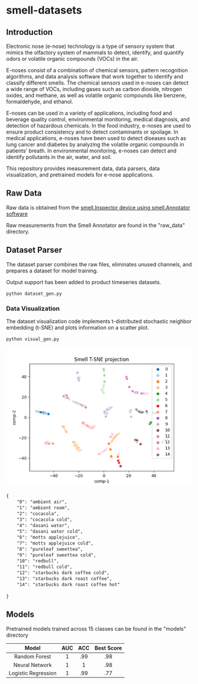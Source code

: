 # smell-datasets

## Introduction

Electronic nose (e-nose) technology is a type of sensory system that mimics the olfactory system of mammals to detect, identify, and quantify odors or volatile organic compounds (VOCs) in the air.

E-noses consist of a combination of chemical sensors, pattern recognition algorithms, and data analysis software that work together to identify and classify different smells. The chemical sensors used in e-noses can detect a wide range of VOCs, including gases such as carbon dioxide, nitrogen oxides, and methane, as well as volatile organic compounds like benzene, formaldehyde, and ethanol.

E-noses can be used in a variety of applications, including food and beverage quality control, environmental monitoring, medical diagnosis, and detection of hazardous chemicals. In the food industry, e-noses are used to ensure product consistency and to detect contaminants or spoilage. In medical applications, e-noses have been used to detect diseases such as lung cancer and diabetes by analyzing the volatile organic compounds in patients' breath. In environmental monitoring, e-noses can detect and identify pollutants in the air, water, and soil.

This repository provides measurement data, data parsers, data visualization, and pretrained models for e-nose applications.

## Raw Data
Raw data is obtained from the [smell.Inspector device using smell.Annotator software](https://smart-nanotubes.com/products/#hardware)

Raw measurements from the Smell Annotator are found in the "raw_data" directory.

## Dataset Parser
The dataset parser combines the raw files, eliminates unused channels, and prepares a dataset for model training.

Output support has been added to product timeseries datasets.
```
python dataset_gen.py 
```

### Data Visualization
The dataset visualization code implements t-distributed stochastic neighbor embedding (t-SNE) and plots information on a scatter plot.
```
python visual_gen.py 
```

![Data_Visualization](smell_dataset_viz.png)

```
{
    "0": "ambient air",
    "1": "ambient room",
    "2": "cocacola",
    "3": "cocacola cold",
    "4": "dasani water",
    "5": "dasani water cold",
    "6": "motts applejuice",
    "7": "motts applejuice cold",
    "8": "pureleaf sweettea",
    "9": "pureleaf sweettea cold",
    "10": "redbull",
    "11": "redbull cold",
    "12": "starbucks dark coffee cold",
    "13": "starbucks dark roast coffee",
    "14": "starbucks dark roast coffee hot"
    
}
```

## Models 
Pretrained models trained across 15 classes can be found in the "models" directory

| Model |      AUC      | ACC | Best Score |
|:-------:|:---------------------------------:|:------:|:-------:|
|   Random Forest   |          1           | .99 |   .98   |
|   Neural Network  |               1              | 1 |   .98   |
|   Logistic Regression   | 1 |  .99 |   .77   |


